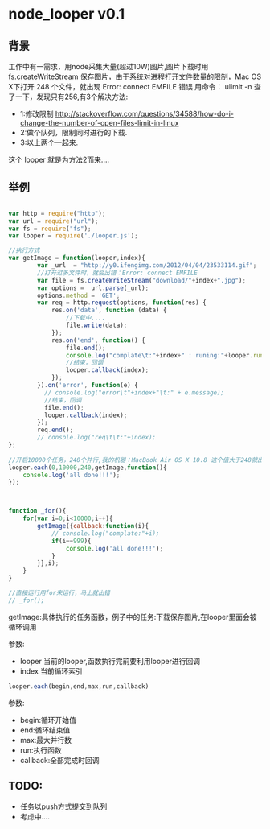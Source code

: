 node_looper v0.1
===========

背景
-------------
工作中有一需求，用node采集大量(超过10W)图片,图片下载时用 fs.createWriteStream 保存图片，由于系统对进程打开文件数量的限制，Mac OS X下打开 248 个文件，就出现 Error: connect EMFILE 错误 
用命令： ulimit -n 查了一下，发现只有256,有3个解决方法: 

 - 1:修改限制 http://stackoverflow.com/questions/34588/how-do-i-change-the-number-of-open-files-limit-in-linux 
 - 2:做个队列，限制同时进行的下载. 
 - 3:以上两个一起来. 

这个 looper 就是为方法2而来....

举例
-------------

```  js

var http = require("http");
var url = require("url");
var fs = require("fs");
var looper = require('./looper.js');

//执行方式
var getImage = function(looper,index){
		var _url  = "http://y0.ifengimg.com/2012/04/04/23533114.gif";
		//打开过多文件时，就会出错：Error: connect EMFILE
		var file = fs.createWriteStream("download/"+index+".jpg");
		var options =  url.parse(_url);
		options.method = 'GET';
		var req = http.request(options, function(res) {
			res.on('data', function (data) {
				//下载中....
				file.write(data);
			});
			res.on('end', function() {
				file.end();
				console.log("complate\t:"+index+" : runing:"+looper.runing);
				//结束，回调
				looper.callback(index);
			});
		}).on('error', function(e) {
		  // console.log("error\t"+index+"\t:" + e.message);
		  //结束，回调
		  file.end();
		  looper.callback(index);
		});
		req.end();
		// console.log("req\t\t:"+index);
};
 
//开启10000个任务，240个并行,我的机器：MacBook Air OS X 10.8 这个值大于248就出错。
looper.each(0,10000,240,getImage,function(){
	console.log('all done!!!');
});



function _for(){
	for(var i=0;i<10000;i++){
		getImage({callback:function(i){
			// console.log("complate:"+i);
			if(i==999){
				console.log('all done!!!');
			}
		}},i);
	}
}

//直接运行用for来运行，马上就出错
// _for();
```

getImage:具体执行的任务函数，例子中的任务:下载保存图片,在looper里面会被循环调用

参数:
 - looper 当前的looper,函数执行完前要利用looper进行回调 
 - index 当前循环索引 

```  js
looper.each(begin,end,max,run,callback)
```
参数:
 - begin:循环开始值 
 - end:循环结束值 
 - max:最大并行数 
 - run:执行函数 
 - callback:全部完成时回调 



TODO:
-------------
 - 任务以push方式提交到队列 
 - 考虑中.... 

